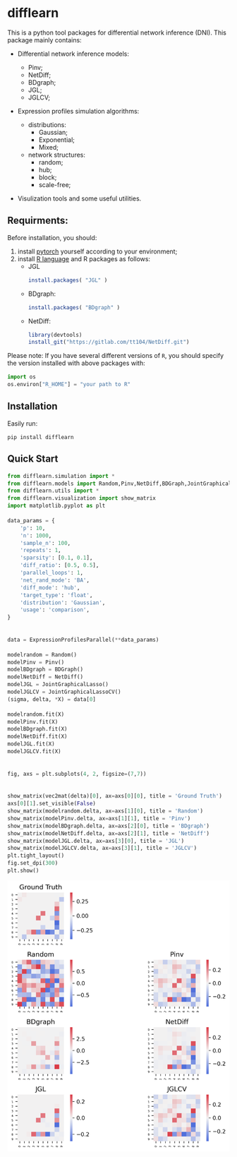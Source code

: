 # difflearn

This is a python tool packages for differential network inference (DNI). 
This package mainly contains:

- Differential network inference models:
    - Pinv;
    - NetDiff;
    - BDgraph;
    - JGL;
    - JGLCV;

- Expression profiles simulation algorithms:
    - distributions:
        - Gaussian;
        - Exponential;
        - Mixed;
    - network structures:
        - random;
        - hub;
        - block;
        - scale-free;
- Visulization tools and some useful utilities.

## Requirments:
Before installation, you should:

1. install [pytorch](https://pytorch.org/) yourself according to your environment;
2. install [R language](https://www.r-project.org/) and R packages as follows:
    - JGL
        ```r
        install.packages( "JGL" )
        ```
    - BDgraph:
        ```r
        install.packages( "BDgraph" )
        ```
    - NetDiff:
        ```r
        library(devtools)
        install_git("https://gitlab.com/tt104/NetDiff.git")
        ```

Please note:
If you have several different versions of `R`, you should specify the version installed with above packages with:
```python
import os
os.environ["R_HOME"] = "your path to R"
```

## Installation
Easily run:
```
pip install difflearn
```



## Quick Start

```python
from difflearn.simulation import *
from difflearn.models import Random,Pinv,NetDiff,BDGraph,JointGraphicalLasso,JointGraphicalLassoCV
from difflearn.utils import *
from difflearn.visualization import show_matrix
import matplotlib.pyplot as plt

data_params = {
    'p': 10,
    'n': 1000,
    'sample_n': 100,
    'repeats': 1,
    'sparsity': [0.1, 0.1],
    'diff_ratio': [0.5, 0.5],
    'parallel_loops': 1,
    'net_rand_mode': 'BA',
    'diff_mode': 'hub',
    'target_type': 'float',
    'distribution': 'Gaussian',
    'usage': 'comparison',
}


data = ExpressionProfilesParallel(**data_params)

modelrandom = Random()
modelPinv = Pinv()
modelBDgraph = BDGraph()
modelNetDiff = NetDiff()
modelJGL = JointGraphicalLasso()
modelJGLCV = JointGraphicalLassoCV()
(sigma, delta, *X) = data[0]

modelrandom.fit(X)
modelPinv.fit(X)
modelBDgraph.fit(X)
modelNetDiff.fit(X)
modelJGL.fit(X)
modelJGLCV.fit(X)


fig, axs = plt.subplots(4, 2, figsize=(7,7))


show_matrix(vec2mat(delta)[0], ax=axs[0][0], title = 'Ground Truth')
axs[0][1].set_visible(False)
show_matrix(modelrandom.delta, ax=axs[1][0], title = 'Random')
show_matrix(modelPinv.delta, ax=axs[1][1], title = 'Pinv')
show_matrix(modelBDgraph.delta, ax=axs[2][0], title = 'BDgraph')
show_matrix(modelNetDiff.delta, ax=axs[2][1], title = 'NetDiff')
show_matrix(modelJGL.delta, ax=axs[3][0], title = 'JGL')
show_matrix(modelJGLCV.delta, ax=axs[3][1], title = 'JGLCV')
plt.tight_layout()
fig.set_dpi(300)
plt.show()
```

![Results](https://raw.githubusercontent.com/amssljc/difflearn/master/example_figures/output.png "Results")
